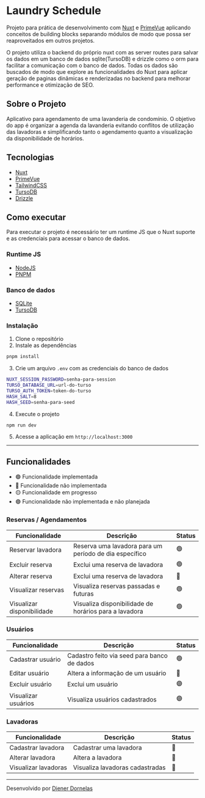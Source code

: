 # Laundry Schedule

Projeto para prática de desenvolvimento com [Nuxt](https://nuxt.com/) e [PrimeVue](https://primevue.org) aplicando conceitos de building blocks separando módulos de modo que possa ser reaproveitados em outros projetos.

O projeto utiliza o backend do próprio nuxt com as server routes para salvar os dados em um banco de dados sqlite(TursoDB)  e drizzle como o orm para facilitar a comunicação com o banco de dados. Todas os dados são buscados de modo que explore as funcionalidades do Nuxt para aplicar geração de paginas dinâmicas e renderizadas no backend para melhorar performance e otimização de SEO.

## Sobre o Projeto

Aplicativo para agendamento de uma lavanderia de condomínio. O objetivo do app é organizar a agenda da lavanderia evitando conflitos de utilização das lavadoras e simplificando tanto o agendamento quanto a visualização da disponibilidade de horários.

## Tecnologias

- [Nuxt](https://nuxt.com/)
- [PrimeVue](https://primevue.org)
- [TailwindCSS](https://tailwindcss.com)
- [TursoDB](https://turso.tech)
- [Drizzle](https://drizzle.org)

## Como executar

Para executar o projeto é necessário ter um runtime JS que o Nuxt suporte e as credenciais para acessar o banco de dados.

### Runtime JS

- [NodeJS](https://nodejs.org/en/)
- [PNPM](https://pnpm.io/)

### Banco de dados

- [SQLite](https://www.sqlite.org/index.html)
- [TursoDB](https://turso.tech)

### Instalação

1. Clone o repositório
2. Instale as dependências

```bash
pnpm install
```

3. Crie um arquivo `.env` com as credenciais do banco de dados

```bash
NUXT_SESSION_PASSWORD=senha-para-session
TURSO_DATABASE_URL=url-do-turso
TURSO_AUTH_TOKEN=token-do-turso
HASH_SALT=8
HASH_SEED=senha-para-seed
```

4. Execute o projeto

```bash
npm run dev
```

5. Acesse a aplicação em `http://localhost:3000`

---

## Funcionalidades

- 🟢 Funcionalidade implementada
- 🔴 Funcionalidade não implementada
- 🟡 Funcionalidade em progresso
- 🟣 Funcionalidade não implementada e não planejada

### Reservas / Agendamentos

| Funcionalidade | Descrição | Status |
| --- | --- | --- |
| Reservar lavadora | Reserva uma lavadora para um período de dia específico | 🟢 |
| Excluir reserva | Exclui uma reserva de lavadora | 🟢 |
| Alterar reserva | Exclui uma reserva de lavadora | 🔴 |
| Visualizar reservas | Visualiza reservas passadas e futuras | 🟢 |
| Visualizar disponibilidade | Visualiza disponibilidade de horários para a lavadora | 🟢 |

### Usuários

| Funcionalidade | Descrição | Status |
| --- | --- | --- |
| Cadastrar usuário | Cadastro feito via seed para banco de dados | 🟢 |
| Editar usuário | Altera a informação de um usuário | 🔴 |
| Excluir usuário | Exclui um usuário | 🟣 |
| Visualizar usuários | Visualiza usuários cadastrados |🟣 |

### Lavadoras

| Funcionalidade | Descrição | Status |
| --- | --- | --- |
| Cadastrar lavadora | Cadastrar uma lavadora | 🔴 |
| Alterar lavadora | Altera a lavadora | 🔴 |
| Visualizar lavadoras | Visualiza lavadoras cadastradas | 🔴 |

---
Desenvolvido por [Diener Dornelas](https://github.com/dienerld)
